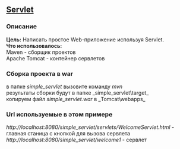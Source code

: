 ## [Servlet](http://n5g.wikispaces.com/Servlet)

### Описание
**Цель:** Написать простое Web-приложение используя Servlet.<BR>
**Что использовалось:**<BR>
Maven - сборщик проектов<BR>
Apache Tomcat - контейнер сервлетов<BR>

### Сборка проекта в war
в папке _simple_servlet_ вызовите команду _mvn_<BR>
результаты сборки будут в папке _simple_servlet\target\_<BR>
копируем файл _simple_servlet.war_ в _Tomcat\webapps\_<BR>

### Url используемые в этом примере
_http://localhost:8080/simple_servlet/servlets/WelcomeServlet.html_ - главная станица с кнопкой для вызова сервлета<BR>
_http://localhost:8080/simple_servlet/welcome1_ - сервлет<BR>
